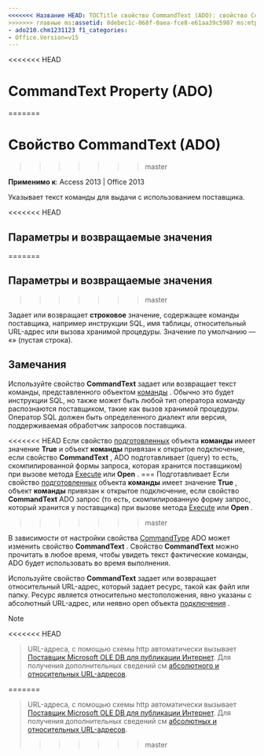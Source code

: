 ```yaml
---
<<<<<<< Название HEAD: TOCTitle свойство CommandText (ADO): свойство CommandText (ADO) === название: свойства CommandText (ADO) TOCTitle: свойства CommandText (ADO)
>>>>>>> главные ms:assetid: 0debec1c-068f-0aea-fce8-e61aa39c5907 ms:mtpsurl: https://msdn.microsoft.com/library/JJ248859(v=office.15) ms:contentKeyID: 48543234 ms.date: 09/18/2015 mtps_version: v=office.15 f1_keywords:
- ado210.chm1231123 f1_categories:
- Office.Version=v15
---
```


<<<<<<< HEAD
# <a name="commandtext-property-ado"></a>CommandText Property (ADO)
=======
# <a name="commandtext-property-ado"></a>Свойство CommandText (ADO)
>>>>>>> master


**Применимо к**: Access 2013 | Office 2013

Указывает текст команды для выдачи с использованием поставщика.

<<<<<<< HEAD
## <a name="settings-and-return-values"></a>Параметры и возвращаемые значения
=======
## <a name="settings-and-return-values"></a>Параметры и возвращаемые значения
>>>>>>> master

Задает или возвращает **строковое** значение, содержащее команды поставщика, например инструкции SQL, имя таблицы, относительный URL-адрес или вызова хранимой процедуры. Значение по умолчанию — «» (пустая строка).

## <a name="remarks"></a>Замечания

Используйте свойство **CommandText** задает или возвращает текст команды, представленного объектом [команды](command-object-ado.md) . Обычно это будет инструкции SQL, но также может быть любой тип оператора команду распознаются поставщиком, такие как вызов хранимой процедуры. Оператор SQL должен быть определенного диалект или версия, поддерживаемая обработчик запросов поставщика.

<<<<<<< HEAD Если свойство [подготовленных](prepared-property-ado.md) объекта **команды** имеет значение **True** и объект **команды** привязан к открытое подключение, если свойство **CommandText** , ADO подготавливает (query) то есть, скомпилированной формы запроса, которая хранится поставщиком) при вызове метода [Execute](https://msdn.microsoft.com/library/jj248785\(v=office.15\)) или **Open** .
=== Подготавливает Если свойство [подготовленных](prepared-property-ado.md) объекта **команды** имеет значение **True** , объект **команды** привязан к открытое подключение, если свойство **CommandText** ADO запрос (то есть, скомпилированную форму запрос, который хранится у поставщика) при вызове метода [Execute](https://docs.microsoft.com/office/vba/access/concepts/miscellaneous/execute-method-ado-command) или **Open** .
>>>>>>> master

В зависимости от настройки свойства [CommandType](commandtype-property-ado.md) ADO может изменить свойство **CommandText** . Свойство **CommandText** можно прочитать в любое время, чтобы увидеть текст фактические команды, ADO будет использовать во время выполнения.

Используйте свойство **CommandText** задает или возвращает относительный URL-адрес, который задает ресурс, такой как файл или папку. Ресурс является относительно местоположения, явно указаны с абсолютный URL-адрес, или неявно open объекта [подключения](connection-object-ado.md) .


> [!NOTE]
<<<<<<< HEAD
> <P>URL-адреса, с помощью схемы http автоматически вызывает <A href="microsoft-ole-db-provider-for-internet-publishing.md">Поставщик Microsoft OLE DB для публикации Интернет</A>. Для получения дополнительных сведений см <A href="absolute-and-relative-urls.md">абсолютного и относительных URL-адресов</A>.</P>
=======
> URL-адреса, с помощью схемы http автоматически вызывает [Поставщик Microsoft OLE DB для публикации Интернет](microsoft-ole-db-provider-for-internet-publishing.md). Для получения дополнительных сведений см [абсолютных и относительных URL-адресов](absolute-and-relative-urls.md).
>>>>>>> master


